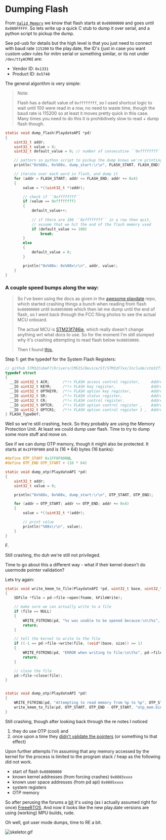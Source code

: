# Dumping Flash

From [`Valid Memory`](../console/ValidMemory.md) we know that flash starts
at `0x08000000` and goes until `0x080FFFFF`. So lets write up a quick C stub
to dump it over serial, and a python script to pickup the dump.

See pd-usb for details but the high level is that you just need to connect
with baud rate `115200` to the play.date, the ID's (just in case you want custom
udev rules for mitm serial or something similar, or its not under `/dev/ttyACM0`) are:

- Vendor ID: `0x1331`
- Product ID: `0x5740`

The general algorithm is very simple:

>Note:
>
>Flash has a default value of ``0xffffffff``, so I used shortcut logic to
>wait until 100 were read in a row, no need to waste time, though the baud
>rate is 115200 so at least it moves pretty quick in this case. Many times
>you need to do this it is prohibitively slow to read + dump flash though.

```c
static void dump_flash(PlaydateAPI *pd)
{
    uint32_t addr;
    uint32_t value = 0;
    uint32_t default_value = 0; // number of consecutive ``0xffffffff``

    // pattern so python script to pickup the dump knows we're printing
    println("0x%08x, 0x%08x, dump_start:\r\n", FLASH_START, FLASH_END);

    // iterate over each word in flash, and dump it
    for (addr = FLASH_START; addr <= FLASH_END; addr += 0x4)
    {
        value = *((uint32_t *)addr);

        // check if ``0xffffffff``
        if (value == 0xffffffff)
        {
            default_value++;
            
            // if there are 100 ``0xffffffff`` in a row then quit,
            // assume that we hit the end of the flash memory used
            if (default_value >= 100)
                break;
        }
        else
        {
            default_value = 0;
        }

        println("0x%08x: 0x%08x\r\n", addr, value);
    }
}
```

### A couple speed bumps along the way:
>So I've been using the docs as given in the [awesome playdate]() repo,
>which started crashing things a bunch when reading from flash `0x08000000`
>until `0x08050000` which then let me dump until the end of flash, so I
>went back through the FCC filing photos to see the actual MCU onboard.
>
>The actual MCU is [STM23f746ie](https://www.st.com/en/microcontrollers-microprocessors/stm32f746ie.html), which really doesn't change
>anything wrt what docs to use. So for the moment I'm still stumped why it's
>crashing attempting to read flash below `0x08050000`.
>
>Then I found [this](https://github.com/STMicroelectronics/STM32CubeF7/blob/master/Drivers/STM32F7xx_HAL_Driver/Src/stm32f7xx_hal_flash_ex.c#L914),


Step 1: get the typedef for the System Flash Registers:
```c
// github STM32CubeF7/Drivers/CMSIS/Device/ST/STM32F7xx/Include/stm32f7xx.h
typedef struct
{
  __IO uint32_t ACR;      /*!< FLASH access control register,     Address offset: 0x00 */
  __IO uint32_t KEYR;     /*!< FLASH key register,                Address offset: 0x04 */
  __IO uint32_t OPTKEYR;  /*!< FLASH option key register,         Address offset: 0x08 */
  __IO uint32_t SR;       /*!< FLASH status register,             Address offset: 0x0C */
  __IO uint32_t CR;       /*!< FLASH control register,            Address offset: 0x10 */
  __IO uint32_t OPTCR;    /*!< FLASH option control register ,    Address offset: 0x14 */
  __IO uint32_t OPTCR1;   /*!< FLASH option control register 1 ,  Address offset: 0x18 */
} FLASH_TypeDef;
```

Well so we're still crashing, heck. So they probably are using the Memory Protection Unit.
At least we could dump user flash. Time to try to dump some more stuff and move on.

See if we can dump OTP memory, though it might also be protected.
It starts at `0x1FF0F000` and is (16 * 64) bytes (16 banks):

```c
#define OTP_START 0x1FF0F000UL
#define OTP_END OTP_START + (16 * 64)

static void dump_otp(PlaydateAPI *pd)
{
    uint32_t addr;
    uint32_t value = 0;

    println("0x%08x, 0x%08x, dump_start:\r\n", OTP_START, OTP_END);

    for (addr = OTP_START; addr <= OTP_END; addr += 0x4)
    {
        value = *((uint32_t *)addr);

        // print value
        println("%08x\r\n", value);
    }
}
```

F.

Still crashing, tho duh we're still not privileged.

Time to go about this a different way - what if their kernel doesn't do usermode pointer validation?

Lets try again:

```c
static void write_kmem_to_file(PlaydateAPI *pd, uint32_t base, uint32_t size, const char *fname)
{
    SDFile *file = pd->file->open(fname, kFileWrite);

    // make sure we can actually write to a file
    if (file == NULL)
    {
        WRITE_FSTRING(pd, "%s was unable to be opened because:\n\t%s", fname, pd->file->geterr());
        return;   
    }

    // tell the kernel to write to the file
    if ((-1 == pd->file->write(file, (void*)base, size)) == 1)
    {
        WRITE_FSTRING(pd, "ERROR when writing to file:\n\t%s", pd->file->geterr());
        return;
    }

    // close the file
    pd->file->close(file);
}


static void dump_otp(PlaydateAPI *pd)
{
    WRITE_FSTRING(pd, "Attempting to read memory from %p to %p", OTP_START, OTP_END);
    write_kmem_to_file(pd, OTP_START, OTP_END - OTP_START, "otp_mem.bin");
}
```

Still crashing, though after looking back through the re notes I noticed

1) they do use OTP (cool) and
2) once upon a time they [didn't validate the pointers](https://github.com/jaames/playdate-reverse-engineering/blob/main/usb/usb.md#unlock) (or something to that effect)

Upon further attempts I'm assuming that any memory accessed by the kernel for
the process is limited to the program stack / heap as the following did not work.

- start of flash `0x08000000`
- known kernel addresses (from forcing crashes) `0x0803xxxx`
- known user space addresses (from pd api) `0x0805xxxx`
- system registers
- OTP memory

So after perusing the forums a [bit](https://devforum.play.date/t/file-open-crashes-on-device-c-api/9841/11) it's using (as i actually assumed
right for once) [FreeeRTOS](https://www.freertos.org/). And now it looks like
the new play.date versions are using (working) MPU builds, rude.

Oh well, got user mode dumps, time to RE a bit.

![skeletor.gif](https://media.tenor.com/jdFD8PpUK64AAAAC/skeletor-running-away.gif)